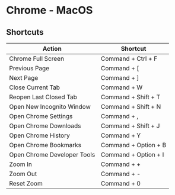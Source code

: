 # Chrome - MacOS

## Shortcuts


| Action | Shortcut |
|--------|----------|
| Chrome Full Screen | Command + Ctrl + F |
| Previous Page | Command + [ |
| Next Page | Command + ] |
| Close Current Tab | Command + W |
| Reopen Last Closed Tab | Command + Shift + T |
| Open New Incognito Window | Command + Shift + N |
| Open Chrome Settings | Command + , |
| Open Chrome Downloads | Command + Shift + J |
| Open Chrome History | Command + Y |
| Open Chrome Bookmarks | Command + Option + B |
| Open Chrome Developer Tools | Command + Option + I |
| Zoom In | Command + + |
| Zoom Out | Command + - |
| Reset Zoom | Command + 0 |

